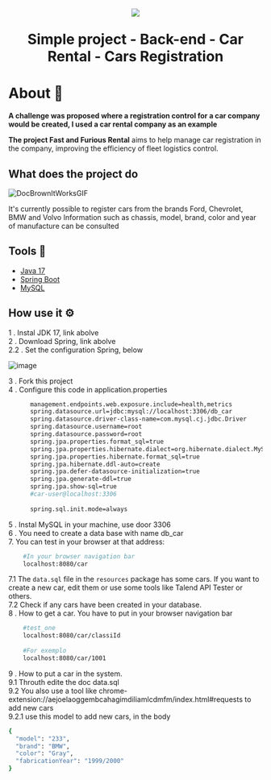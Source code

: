   <h1 align="center">
    <img src = "https://github.com/ThiagoMdO/SpringBoot_Challenge_01_ThiagoMendes/assets/128644651/bde6e273-cd90-4666-ac22-5c0df59b20cd" style="margin-top='30px' width:"50px"">
		<p>Simple project - Back-end - Car Rental - Cars Registration</p>
	</h1> 
 <h1>About 🚗</h1>

 **A challenge was proposed where a registration control for a car company would be created, I used a car rental company as an example**

 **The project Fast and Furious Rental** aims to help manage car registration in the company, improving the efficiency of fleet logistics control.

 ## What does the project do 
 ![DocBrownItWorksGIF](https://github.com/ThiagoMdO/SpringBoot_Challenge_01_ThiagoMendes/assets/128644651/79df6bec-dfe0-4b08-9076-41c2e72f1262)

  It's currently possible to register cars from the brands Ford, Chevrolet, BMW and Volvo
  Information such as chassis, model, brand, color and year of manufacture can be consulted

 ## Tools 🔨
 - [Java 17](https://www.oracle.com/java/technologies/javase/jdk17-archive-downloads.html)
 - [Spring Boot](https://start.spring.io/)
 - [MySQL](https://www.mysql.com/downloads/)

  ## How use it ⚙️
  1 . Instal JDK 17, link abolve
  <br/>
  2 . Download Spring, link abolve
  <br/>
  2.2 . Set the configuration Spring, below
  
  ![image](https://github.com/ThiagoMdO/SpringBoot_Challenge_01_ThiagoMendes/assets/128644651/a1f9e4ec-bac7-4115-a92b-a715c019ea0f)
  
  3 . Fork this project
  <br/>
  4 . Configure this code in application.properties
  <br/>
  ```bash
        management.endpoints.web.exposure.include=health,metrics
        spring.datasource.url=jdbc:mysql://localhost:3306/db_car
        spring.datasource.driver-class-name=com.mysql.cj.jdbc.Driver
        spring.datasource.username=root
        spring.datasource.password=root
        spring.jpa.properties.format_sql=true
        spring.jpa.properties.hibernate.dialect=org.hibernate.dialect.MySQL8Dialect
        spring.jpa.properties.hibernate.format_sql=true
        spring.jpa.hibernate.ddl-auto=create
        spring.jpa.defer-datasource-initialization=true
        spring.jpa.generate-ddl=true
        spring.jpa.show-sql=true
        #car-user@localhost:3306
        
        spring.sql.init.mode=always
   ```
     
  5 . Instal MySQL in your machine, use door 3306
  <br/>
  6 . You need to create a data base with name db_car
  <br>
  7. You can test in your browser at that address:
  <br/>
  ```bash
      #In your browser navigation bar
      localhost:8080/car
  ```  
  7.1 The `data.sql` file in the `resources` package has some cars. If you want to create a new car, edit them or use some tools like Talend API Tester or others.
  <br/>
  7.2 Check if any cars have been created in your database.
  <br/>
  8 . How to get a car. 
      You have to put in your browser navigation bar
  ```bash
      #test_one
      localhost:8080/car/classiId
      
      #For exemplo
      localhost:8080/car/1001

  ```
  9 . How to put a car in the system.
  <br/>
  9.1 Throuth edite the doc data.sql
  <br/>
  9.2 You also use a tool like chrome-extension://aejoelaoggembcahagimdiliamlcdmfm/index.html#requests to add new cars
  <br/>
  9.2.1 use this model to add new cars, in the body
  ```bash
{
	"model": "233",
	"brand": "BMW",
	"color": "Gray",
	"fabricationYear": "1999/2000"
}
  ```
 
